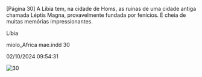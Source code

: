 [Página 30]
A Líbia tem, na cidade de Homs, as ruínas
de uma cidade antiga chamada Léptis Magna,
provavelmente fundada por fenícios.
É cheia de muitas
memórias impressionantes.

Líbia

miolo_Africa mae.indd 30

02/10/2024 09:54:31

![30](./img/page_30-01.jpg)
